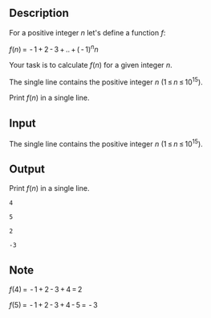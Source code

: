 ## Description

<div><p>For a positive integer <span class="tex-span"><i>n</i></span> let's define a function <span class="tex-span"><i>f</i></span>:</p><p><span class="tex-span"><i>f</i>(<i>n</i>) =  - 1 + 2 - 3 + .. + ( - 1)<sup class="upper-index"><i>n</i></sup><i>n</i></span> </p><p>Your task is to calculate <span class="tex-span"><i>f</i>(<i>n</i>)</span> for a given integer <span class="tex-span"><i>n</i></span>.</p></div><div class="input-specification"><p>The single line contains the positive integer <span class="tex-span"><i>n</i></span> (<span class="tex-span">1 ≤ <i>n</i> ≤ 10<sup class="upper-index">15</sup></span>).</p></div><div class="output-specification"><p>Print <span class="tex-span"><i>f</i>(<i>n</i>)</span> in a single line.</p></div>

## Input

<p>The single line contains the positive integer <span class="tex-span"><i>n</i></span> (<span class="tex-span">1 ≤ <i>n</i> ≤ 10<sup class="upper-index">15</sup></span>).</p>

## Output

<p>Print <span class="tex-span"><i>f</i>(<i>n</i>)</span> in a single line.</p>





```input1
4

```




```input2
5

```




```output1
2

```




```output2
-3

```



## Note

<p><span class="tex-span"><i>f</i>(4) =  - 1 + 2 - 3 + 4 = 2</span></p><p><span class="tex-span"><i>f</i>(5) =  - 1 + 2 - 3 + 4 - 5 =  - 3</span></p>
